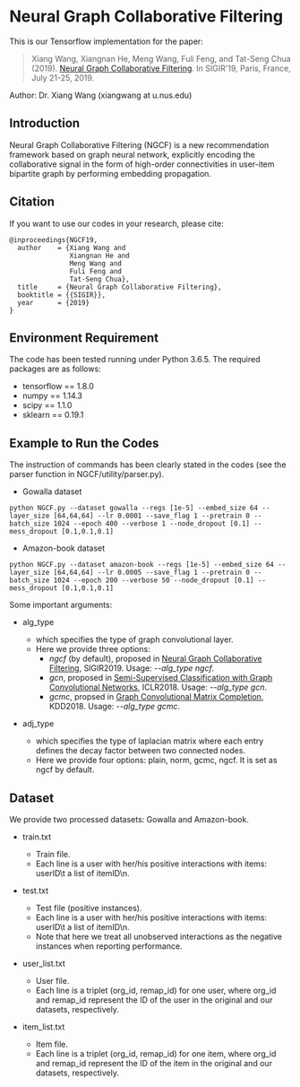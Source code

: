 # Neural Graph Collaborative Filtering
This is our Tensorflow implementation for the paper:

>Xiang Wang, Xiangnan He, Meng Wang, Fuli Feng, and Tat-Seng Chua (2019). [Neural Graph Collaborative Filtering](https://www.comp.nus.edu.sg/~xiangnan/papers/sigir19-NGCF.pdf). In SIGIR'19, Paris, France, July 21-25, 2019.

Author: Dr. Xiang Wang (xiangwang at u.nus.edu)

## Introduction
Neural Graph Collaborative Filtering (NGCF) is a new recommendation framework based on graph neural network, explicitly encoding the collaborative signal in the form of high-order connectivities in user-item bipartite graph by performing embedding propagation.

## Citation 
If you want to use our codes in your research, please cite:
```
@inproceedings{NGCF19,
  author    = {Xiang Wang and
               Xiangnan He and
               Meng Wang and
               Fuli Feng and
               Tat-Seng Chua},
  title     = {Neural Graph Collaborative Filtering},
  booktitle = {{SIGIR}},
  year      = {2019}
}
```
## Environment Requirement
The code has been tested running under Python 3.6.5. The required packages are as follows:
* tensorflow == 1.8.0
* numpy == 1.14.3
* scipy == 1.1.0
* sklearn == 0.19.1

## Example to Run the Codes
The instruction of commands has been clearly stated in the codes (see the parser function in NGCF/utility/parser.py).
* Gowalla dataset
```
python NGCF.py --dataset gowalla --regs [1e-5] --embed_size 64 --layer_size [64,64,64] --lr 0.0001 --save_flag 1 --pretrain 0 --batch_size 1024 --epoch 400 --verbose 1 --node_dropout [0.1] --mess_dropout [0.1,0.1,0.1]
```

* Amazon-book dataset
```
python NGCF.py --dataset amazon-book --regs [1e-5] --embed_size 64 --layer_size [64,64,64] --lr 0.0005 --save_flag 1 --pretrain 0 --batch_size 1024 --epoch 200 --verbose 50 --node_dropout [0.1] --mess_dropout [0.1,0.1,0.1]
```
Some important arguments:
* alg_type
  * which specifies the type of graph convolutional layer.
  * Here we provide three options:
    * *ngcf* (by default), proposed in [Neural Graph Collaborative Filtering](https://www.comp.nus.edu.sg/~xiangnan/papers/sigir19-NGCF.pdf), SIGIR2019. Usage: *--alg_type ngcf*.
    * *gcn*, proposed in [Semi-Supervised Classification with Graph Convolutional Networks](https://openreview.net/pdf?id=SJU4ayYgl), ICLR2018. Usage: *--alg_type gcn*.
    * *gcmc*, propsed in [Graph Convolutional Matrix Completion](https://www.kdd.org/kdd2018/files/deep-learning-day/DLDay18_paper_32.pdf), KDD2018. Usage: *--alg_type gcmc*.
  
* adj_type
  * which specifies the type of laplacian matrix where each entry defines the decay factor between two connected nodes.
  * Here we provide four options: plain, norm, gcmc, ngcf. It is set as ngcf by default.

## Dataset
We provide two processed datasets: Gowalla and Amazon-book.
* train.txt
  * Train file.
  * Each line is a user with her/his positive interactions with items: userID\t a list of itemID\n.

* test.txt
  * Test file (positive instances).
  * Each line is a user with her/his positive interactions with items: userID\t a list of itemID\n.
  * Note that here we treat all unobserved interactions as the negative instances when reporting performance.
  
* user_list.txt
  * User file.
  * Each line is a triplet (org_id, remap_id) for one user, where org_id and remap_id represent the ID of the user in the original and our datasets, respectively.
  
* item_list.txt
  * Item file.
  * Each line is a triplet (org_id, remap_id) for one item, where org_id and remap_id represent the ID of the item in the original and our datasets, respectively.
